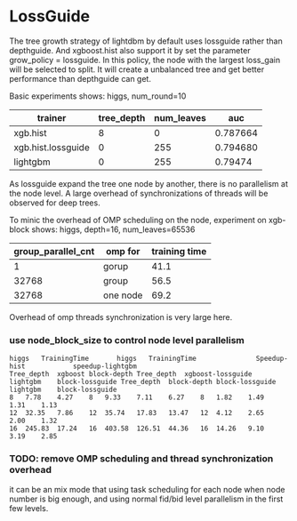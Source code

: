 LossGuide
===================

The tree growth strategy of lightdbm by default uses lossguide rather than depthguide.
And xgboost.hist also support it by set the parameter grow_policy = lossguide.
In this policy, the node with the largest loss_gain will be selected to split. It will 
create a unbalanced tree and get better performance than depthguide can get.

Basic experiments shows:  higgs, num_round=10

trainer         |   tree_depth  |   num_leaves  |   auc
---             |   -------     |   -------     |   -----------
xgb.hist        |   8           |       0       |  0.787664
xgb.hist.lossguide  |   0       |   255         |  0.794680 
lightgbm        |   0           |   255         |  0.79474

As lossguide expand the tree one node by another, there is no parallelism at the node level.
A large overhead of synchronizations of threads will be observed for deep trees.

To minic the overhead of OMP scheduling on the node, experiment on xgb-block shows:
higgs, depth=16, num_leaves=65536

group_parallel_cnt  |   omp for |   training time
--------------      |   ---------------         |   ----------------
1                   |   gorup         |   41.1
32768               |   group         |   56.5
32768               |   one node      |   69.2

Overhead of omp threads synchronization is very large here. 

### use node_block_size to control node level parallelism


    higgs   TrainingTime       higgs   TrainingTime               Speedup-hist            speedup-lightgbm
    Tree_depth  xgboost block-depth Tree_depth  xgboost-lossguide   lightgbm    block-lossguide Tree_depth  block-depth block-lossguide lightgbm    block-lossguide
    8   7.78    4.27    8   9.33    7.11    6.27    8   1.82    1.49    1.31    1.13
    12  32.35   7.86    12  35.74   17.83   13.47   12  4.12    2.65    2.00    1.32
    16  245.83  17.24   16  403.58  126.51  44.36   16  14.26   9.10    3.19    2.85


### TODO: remove OMP scheduling and thread synchronization overhead 

it can be an mix mode that using task scheduling for each node when node number is big enough, 
and using normal fid/bid level parallelism in the first few levels.







